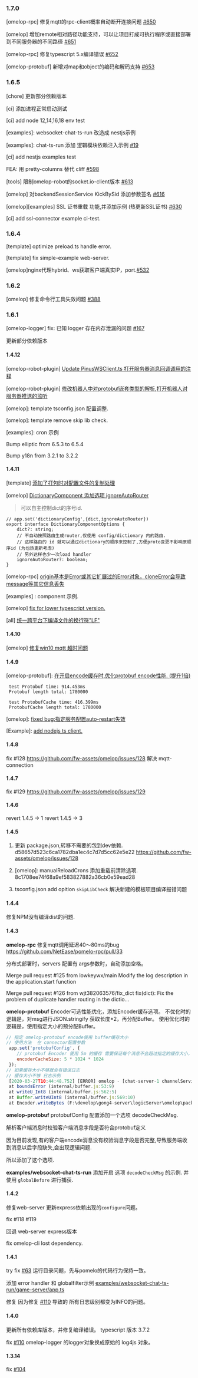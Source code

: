 
### 1.7.0

[omelop-rpc] 修复mqtt的rpc-client概率自动断开连接问题 [#650](https://github.com/fw-assets/omelop/issues/650)

[omelop] 增加remote相对路径功能支持，可以让项目打成可执行程序或直接部署到不同服务器的不同路径 [#651](https://github.com/fw-assets/omelop/issues/651)

[omelop-rpc] 修复typescript 5.x编译错误 [#652](https://github.com/fw-assets/omelop/issues/652)

[omelop-protobuf] 新增对map和object的编码和解码支持 [#653](https://github.com/fw-assets/omelop/pull/653)


### 1.6.5

[chore] 更新部分依赖版本

[ci] 添加进程正常启动测试

[ci] add node 12,14,16,18 env test

[examples]: websocket-chat-ts-run 改造成 nestjs示例

[examples]: chat-ts-run 添加 逻辑模块依赖注入示例 [#19](https://github.com/fw-assets/omelop/issues/19)

[ci] add nestjs examples test

FEA: 用 pretty-columns 替代 cliff  [#598](https://github.com/fw-assets/omelop/pull/598)

[tools] 限制omelop-robot的socket.io-client版本 [#613](https://github.com/fw-assets/omelop/pull/613)

[omelop] 对backendSessionService KickBySid 添加参数签名  [#616](https://github.com/fw-assets/omelop/pull/616)

[omelop][examples] SSL 证书重载 功能,并添加示例 (热更新SSL证书) [#630](https://github.com/fw-assets/omelop/pull/630)

[ci] add ssl-connector example ci-test.





### 1.6.4

[template] optimize preload.ts handle error. 

[template] fix simple-example web-server.

[omelop]nginx代理hybrid、ws获取客户端真实IP，port.[#532](https://github.com/fw-assets/omelop/pull/532)



### 1.6.2

[omelop] 修复命令行工具失效问题 [#388](https://github.com/fw-assets/omelop/issues/388)


### 1.6.1

[omelop-logger] fix: 已知 logger 存在内存泄漏的问题 [#167](https://github.com/fw-assets/omelop/issues/167)

更新部分依赖版本


#### 1.4.12

[omelop-robot-plugin] [Update PinusWSClient.ts 打开服务器消息回调调用的注释](https://github.com/fw-assets/omelop/issues/158)

[omelop-robot-plugin] [修改机器人中对protobuf嵌套类型的解析,打开机器人对服务器推送的监听](https://github.com/fw-assets/omelop/issues/159)

[omelop]: template tsconfig.json 配置调整.

[omelop]: template remove skip lib check.

[examples]: cron 示例

Bump elliptic from 6.5.3 to 6.5.4

Bump y18n from 3.2.1 to 3.2.2






#### 1.4.11 

[template] [添加了打包时对配置文件的复制处理](https://github.com/fw-assets/omelop/pull/138)

[omelop]  [DictionaryComponent 添加选项 ignoreAutoRouter](https://github.com/fw-assets/omelop/commit/780b0efa105d4b2438cd7c7a289dc0dc0e49541a)

> 可以自主控制dict的序号id.

```
// app.set('dictionaryConfig',{dict,ignoreAutoRouter})
export interface DictionaryComponentOptions {
    dict?: string;
    // 不自动按照路由生成router,仅使用 config/dictionary 内的路由.
    // 这样路由的 id 就可以通过dictionary的顺序来控制了,方便proto变更不影响原顺序id (为也热更新考虑)
    // 另外这样也少一次load handler
    ignoreAutoRouter?: boolean;
}
```


[omelop-rpc]  [origin基本是Error或其它扩展过的Error对象，cloneError会导致message等其它信息丢失](https://github.com/whtiehack/omelop/issues/141)

[examples] : component 示例.

[omelop] [fix for lower typescript version.](https://github.com/fw-assets/omelop/commit/9e54887cfd8c863d66b9c3ec23f9cfd5833211cf)

[all] [统一跨平台下编译文件的换行符"LF"](https://github.com/whtiehack/omelop/issues/152)




#### 1.4.10

[omelop] [修复win10 mqtt 超时问题](https://github.com/fw-assets/omelop/pull/137)


#### 1.4.9

[omelop-protobuf]: [在开启encode缓存时,优化protobuf encode性能. (提升1倍)](https://github.com/fw-assets/omelop/commit/721eda3437fdc1e704a426718776c72b073029d3)
```
 test Protobuf time: 914.453ms
 Protobuf length total: 1780000

 test ProtobufCache time: 416.399ms
 ProtobufCache length total: 1780000
```

[omelop]: [fixed bug:指定服务配置auto-restart失效](https://github.com/fw-assets/omelop/pull/132)   
 
[Example]:  [add nodejs ts client.](https://github.com/fw-assets/omelop/commit/bdcdc9bdbccdff6aeecfbfe8b18ec43f42228d76) 



#### 1.4.8

fix #128 https://github.com/fw-assets/omelop/issues/128  解决 mqtt-connection


#### 1.4.7

fix #129  https://github.com/fw-assets/omelop/issues/129

#### 1.4.6

revert 1.4.5 -> 1
revert 1.4.5 -> 3

#### 1.4.5

1. 更新 package.json,转移不需要的包到dev依赖. d58657d523c6ca1782dba1ec4c7d7d5cc62e5e22 https://github.com/fw-assets/omelop/issues/128

2. [omelop]: manualReloadCrons 添加重载前清除选项. 8c1708ee74f68a9ef583827882a36cb0e59ead28

3. tsconfig.json add opition `skipLibCheck` 解决新建的模板项目编译报错问题


#### 1.4.4

修复NPM没有编译dist的问题.

#### 1.4.3

**omelop-rpc** 修复mqtt调用延迟40～80ms的bug   https://github.com/NetEase/pomelo-rpc/pull/33

分布式部署时，servers 配置有 args参数时，自动添加空格。

Merge pull request #125 from lowkeywx/main
 Modify the log description in the application.start function

Merge pull request #126 from wjt382063576/fix_dict
 fix(dict): Fix the problem of duplicate handler routing in the dictio…


**omelop-protobuf** Encoder可选性能优化，添加Encoder缓存选项。
不优化时的逻辑是，对msg进行JSON.stringify 获取长度*2，再分配Buffer。
使用优化时的逻辑是，使用指定大小的预分配Buffer。

```js
// 指定 omelop-protobuf encode使用 buffer缓存大小
// 使用方法  在 connector配置参数
 app.set('protobufConfig', {
    // protobuf Encoder 使用 5m 的缓存 需要保证每个消息不会超过指定的缓存大小，超过了就会抛出异常
    encoderCacheSize: 5 * 1024 * 1024
 });
// 如果缓存大小不够就会有错误日志
// 缓存大小不够 日志示例
 [2020-03-27T10:44:48.752] [ERROR] omelop - [chat-server-1 channelService.js] [pushMessage] fail to dispatch msg to serverId: connector-server-1, err:RangeError [ERR_OUT_OF_RANGE]: The value of "offset" is out of range. It must be >= 0 and <= 0. Received 1
 at boundsError (internal/buffer.js:53:9)
 at writeU_Int8 (internal/buffer.js:562:5)
 at Buffer.writeUInt8 (internal/buffer.js:569:10)
 at Encoder.writeBytes (F:\develop\gong4-server\logicServer\omelop\packages\omelop-protobuf\lib\encoder.ts:195:20)

```


**omelop-protobuf** protobufConfig 配置添加一个选项 decodeCheckMsg.

解析客户端消息时校验客户端消息字段是否符合protobuf定义

因为目前发现,有的客户端encode消息没有校验消息字段是否完整,导致服务端收到消息以后字段缺失,会出现逻辑问题.

所以添加了这个选项.


**examples/websocket-chat-ts-run** 添加开启 选项 `decodeCheckMsg` 的示例. 并使用 `globalBefore` 进行捕获.


#### 1.4.2

修复web-server  更新express依赖出现的`configure`问题。

fix  #118  #119

回退 web-server express版本

fix omelop-cli lost dependency.



#### 1.4.1
try fix [#63](https://github.com/fw-assets/omelop/issues/65)  运行目录问题，先与pomelo的代码行为保持一致。

添加 error handler 和 globalfilter示例 [examples/websocket-chat-ts-run/game-server/app.ts](examples/websocket-chat-ts-run/game-server/app.ts)

修复 因为修复  [#110](https://github.com/fw-assets/omelop/issues/110) 导致的 所有日志级别都变为INFO的问题。 

#### 1.4.0

更新所有依赖库版本，并修复编译错误。
typescript 版本 3.7.2

fix [#110](https://github.com/fw-assets/omelop/issues/110)  omelop-logger 的logger对象换成原始的 log4js 对象。

#### 1.3.14

fix [#104](https://github.com/fw-assets/omelop/issues/104)

